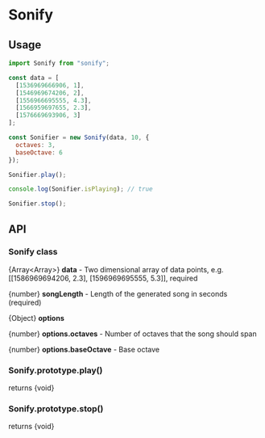 # Sonify

## Usage

```javascript
import Sonify from "sonify";

const data = [
  [1536969666906, 1],
  [1546969674206, 2],
  [1556966695555, 4.3],
  [1566959697655, 2.3],
  [1576669693906, 3]
];

const Sonifier = new Sonify(data, 10, {
  octaves: 3,
  baseOctave: 6
});

Sonifier.play();

console.log(Sonifier.isPlaying); // true

Sonifier.stop();
```

## API

### Sonify class

{Array<Array<number>>} **data** - Two dimensional array of data points, e.g. [[1586969694206, 2.3], [1596969695555, 5.3]], required

{number} **songLength** - Length of the generated song in seconds (required)

{Object} **options**

{number} **options.octaves** - Number of octaves that the song should span

{number} **options.baseOctave** - Base octave

### Sonify.prototype.play()

returns {void}

### Sonify.prototype.stop()

returns {void}
